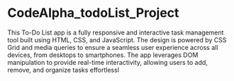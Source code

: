 # CodeAlpha_todoList_Project
This To-Do List app is a fully responsive and interactive task management tool built using HTML, CSS, and JavaScript. The design is powered by CSS Grid and media queries to ensure a seamless user experience across all devices, from desktops to smartphones. The app leverages DOM manipulation to provide real-time interactivity, allowing users to add, remove, and organize tasks effortlessl
